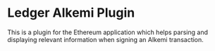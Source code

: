 # Ledger Alkemi Plugin

This is a plugin for the Ethereum application which helps parsing and displaying relevant information when signing an Alkemi transaction.
